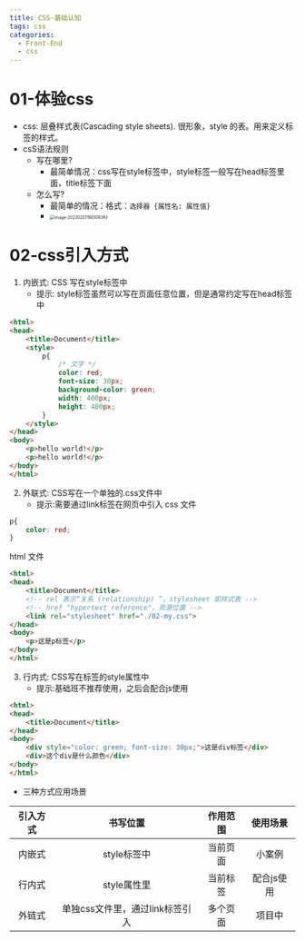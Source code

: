```yaml
---
title: CSS-基础认知
tags: css
categories:
  - Front-End
  - css
---
```

# 01-体验css

- css: 层叠样式表(Cascading style sheets). 很形象，style 的表。用来定义标签的样式。
- csS语法规则
  - 写在哪里?
    - 最简单情况：css写在style标签中，style标签一般写在head标签里面，title标签下面
  - 怎么写?
    - 最简单的情况：格式：`选择器 {属性名: 属性值}`
    - <img src="https://illyber-images.oss-cn-chengdu.aliyuncs.com/202302071601514.png" alt="image-20230207160109393" style="zoom: 50%;" />

# 02-css引入方式

1. 内嵌式: CSS 写在style标签中
    - 提示: style标签虽然可以写在页面任意位置，但是通常约定写在head标签中
```html
<html>
<head>
    <title>Document</title>
    <style>
        p{
            /* 文字 */
            color: red;
            font-size: 30px;
            background-color: green;
            width: 400px;
            height: 400px;
        }
    </style>
</head>
<body>
    <p>hello world!</p>
    <p>hello world!</p>
</body>
</html>
```
2. 外联式: CSS写在一个单独的.css文件中
    - 提示:需要通过link标签在网页中引入
css 文件
```css
p{
    color: red;
}
```
html 文件
```html
<html>
<head>
    <title>Document</title>
    <!-- rel 表示“关系 (relationship) ”，stylesheet 即样式表 -->
    <!-- href "hypertext reference"，资源位置 -->
    <link rel="stylesheet" href="./02-my.css">
</head>
<body>
    <p>这是p标签</p>
</body>
</html>
```
3. 行内式: CSS写在标签的style属性中
    - 提示:基础班不推荐使用，之后会配合js使用
```html
<html>
<head>
    <title>Document</title>
</head>
<body>
    <div style="color: green; font-size: 30px;">这是div标签</div>
    <div>这个div是什么颜色</div>
</body>
</html>
```

- 三种方式应用场景

| 引入方式 |            书写位置             | 作用范围 |  使用场景  |
|:--------:|:-------------------------------:|:--------:|:----------:|
|  内嵌式  |           style标签中           | 当前页面 |   小案例   |
|  行内式  |           style属性里           | 当前标签 | 配合js使用 |
|  外链式  | 单独css文件里，通过link标签引入 | 多个页面 |   项目中   |
